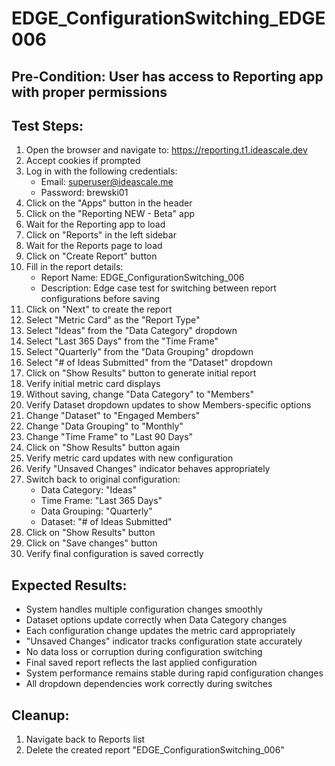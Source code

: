 # EDGE_ConfigurationSwitching_EDGE006

## Pre-Condition: User has access to Reporting app with proper permissions

## Test Steps:
1. Open the browser and navigate to: https://reporting.t1.ideascale.dev
2. Accept cookies if prompted
3. Log in with the following credentials:
   - Email: superuser@ideascale.me
   - Password: brewski01
4. Click on the "Apps" button in the header
5. Click on the "Reporting NEW - Beta" app
6. Wait for the Reporting app to load
7. Click on "Reports" in the left sidebar
8. Wait for the Reports page to load
9. Click on "Create Report" button
10. Fill in the report details:
    - Report Name: EDGE_ConfigurationSwitching_006
    - Description: Edge case test for switching between report configurations before saving
11. Click on "Next" to create the report
12. Select "Metric Card" as the "Report Type"
13. Select "Ideas" from the "Data Category" dropdown
14. Select "Last 365 Days" from the "Time Frame"
15. Select "Quarterly" from the "Data Grouping" dropdown
16. Select "# of Ideas Submitted" from the "Dataset" dropdown
17. Click on "Show Results" button to generate initial report
18. Verify initial metric card displays
19. Without saving, change "Data Category" to "Members"
20. Verify Dataset dropdown updates to show Members-specific options
21. Change "Dataset" to "Engaged Members"
22. Change "Data Grouping" to "Monthly"
23. Change "Time Frame" to "Last 90 Days"
24. Click on "Show Results" button again
25. Verify metric card updates with new configuration
26. Verify "Unsaved Changes" indicator behaves appropriately
27. Switch back to original configuration:
    - Data Category: "Ideas"
    - Time Frame: "Last 365 Days"
    - Data Grouping: "Quarterly"
    - Dataset: "# of Ideas Submitted"
28. Click on "Show Results" button
29. Click on "Save changes" button
30. Verify final configuration is saved correctly

## Expected Results:
- System handles multiple configuration changes smoothly
- Dataset options update correctly when Data Category changes
- Each configuration change updates the metric card appropriately
- "Unsaved Changes" indicator tracks configuration state accurately
- No data loss or corruption during configuration switching
- Final saved report reflects the last applied configuration
- System performance remains stable during rapid configuration changes
- All dropdown dependencies work correctly during switches

## Cleanup:
1. Navigate back to Reports list
2. Delete the created report "EDGE_ConfigurationSwitching_006"